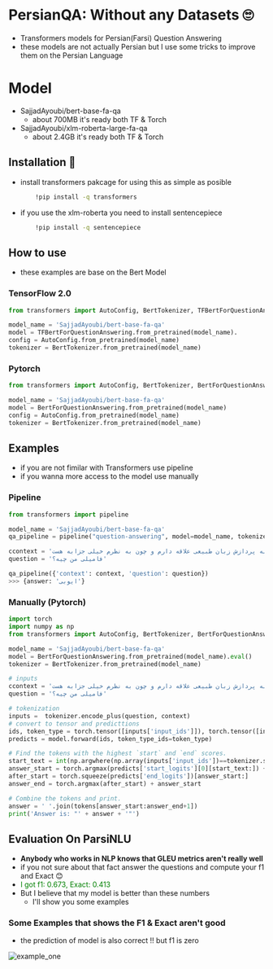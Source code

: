 # PersianQA: Without any Datasets 🙄 
- Transformers models for Persian(Farsi) Question Answering
- these models are not actually Persian but I use some tricks to improve them on the Persian Language 

# Model
  - SajjadAyoubi/bert-base-fa-qa
    - about 700MB it's ready both TF & Torch
  - SajjadAyoubi/xlm-roberta-large-fa-qa
    - about 2.4GB it's ready both TF & Torch

## Installation 🤗
- install transformers pakcage for using this as simple as posible

  ```bash 
      !pip install -q transformers
  ```
- if you use the xlm-roberta you need to install sentencepiece
  
  ```bash 
      !pip install -q sentencepiece
  ```
  
  
  
## How to use 
- these examples are base on the Bert Model 

### TensorFlow 2.0 

```python
from transformers import AutoConfig, BertTokenizer, TFBertForQuestionAnswering

model_name = 'SajjadAyoubi/bert-base-fa-qa'
model = TFBertForQuestionAnswering.from_pretrained(model_name).
config = AutoConfig.from_pretrained(model_name)
tokenizer = BertTokenizer.from_pretrained(model_name)
```

### Pytorch

```python
from transformers import AutoConfig, BertTokenizer, BertForQuestionAnswering

model_name = 'SajjadAyoubi/bert-base-fa-qa'
model = BertForQuestionAnswering.from_pretrained(model_name)
config = AutoConfig.from_pretrained(model_name)
tokenizer = BertTokenizer.from_pretrained(model_name)
```

## Examples
- if you are not fimilar with Transformers use pipeline
- if you wanna more access to the model use manually

### Pipeline 
```python
from transformers import pipeline

model_name = 'SajjadAyoubi/bert-base-fa-qa'
qa_pipeline = pipeline("question-answering", model=model_name, tokenizer=model_name)

ccontext = 'سلام من سجاد ایوبی هستم. به پردازش زبان طبیعی علاقه دارم و چون به نظرم خیلی جزابه هست'
question = 'فامیلی من چیه؟'

qa_pipeline({'context': context, 'question': question})
>>> {answer: 'ایوبی'}
```

### Manually (Pytorch)
```python
import torch
import numpy as np
from transformers import AutoConfig, BertTokenizer, BertForQuestionAnswering

model_name = 'SajjadAyoubi/bert-base-fa-qa'
model = BertForQuestionAnswering.from_pretrained(model_name).eval()
tokenizer = BertTokenizer.from_pretrained(model_name)

# inputs
ccontext = 'سلام من سجاد ایوبی هستم. به پردازش زبان طبیعی علاقه دارم و چون به نظرم خیلی جزابه هست'
question = 'فامیلی من چیه؟'

# tokenization
inputs =  tokenizer.encode_plus(question, context)
# convert to tensor and predicttions 
ids, token_type = torch.tensor([inputs['input_ids']]), torch.tensor([inputs['token_type_ids']])
predicts = model.forward(ids, token_type_ids=token_type)

# Find the tokens with the highest `start` and `end` scores.
start_text = int(np.argwhere(np.array(inputs['input_ids'])==tokenizer.sep_token_id)[0])
answer_start = torch.argmax(predicts['start_logits'][0][start_text:]) + start_text
after_start = torch.squeeze(predicts['end_logits'])[answer_start:]
answer_end = torch.argmax(after_start) + answer_start

# Combine the tokens and print.
answer = ' '.join(tokens[answer_start:answer_end+1])
print('Answer is: "' + answer + '"')
```
## Evaluation On ParsiNLU
- **Anybody who works in NLP knows that GLEU metrics aren't really well**
- if you not sure about that fact answer the questions and compute your f1 and Exact 😊
- <span style='color:green'>I got f1: 0.673, Exact: 0.413</span>
- But I believe that my model is better than these numbers
  - I'll show you some examples
### Some Examples that shows the F1 & Exact aren't good 
- the prediction of model is also correct !! but f1 is zero

![example_one](https://github.com/sajjjadayobi/PersianQA/blob/main/imgs/exam_1.png)
